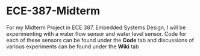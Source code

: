 # ECE-387-Midterm
For my Midterm Project in ECE 387, Embedded Systems Design, I will be experimenting with a water flow sensor and water level sensor. Code for each of these sensors can be found under the **Code** tab and discussions of various experiments can be found under the **Wiki** tab
